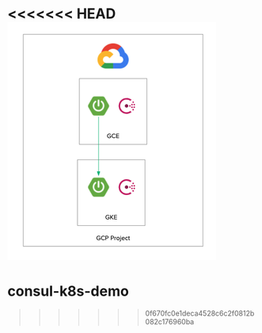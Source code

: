 <<<<<<< HEAD
![](k8s.png)
=======
# consul-k8s-demo
>>>>>>> 0f670fc0e1deca4528c6c2f0812b082c176960ba
